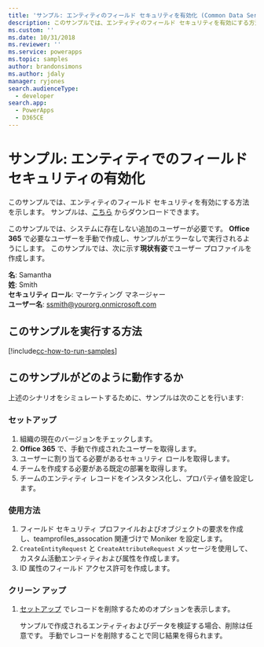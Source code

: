 ```yaml
---
title: 'サンプル: エンティティのフィールド セキュリティを有効化 (Common Data Service) | Microsoft Docs'
description: このサンプルでは、エンティティのフィールド セキュリティを有効にする方法を示します。
ms.custom: ''
ms.date: 10/31/2018
ms.reviewer: ''
ms.service: powerapps
ms.topic: samples
author: brandonsimons
ms.author: jdaly
manager: ryjones
search.audienceType:
  - developer
search.app:
  - PowerApps
  - D365CE
---
```

# <a name="sample-enable-field-security-for-an-entity"></a>サンプル: エンティティでのフィールド セキュリティの有効化

<!-- https://docs.microsoft.com/dynamics365/customer-engagement/developer/sample-enable-field-security-entity -->

このサンプルでは、エンティティのフィールド セキュリティを有効にする方法を示します。  サンプルは、[こちら](https://github.com/Microsoft/PowerApps-Samples/tree/master/cds/orgsvc/C%23/FieldSecurity) からダウンロードできます。 

このサンプルでは、システムに存在しない追加のユーザーが必要です。 **Office 365** で必要なユーザーを手動で作成し、サンプルがエラーなしで実行されるようにします。 このサンプルでは、次に示す**現状有姿**でユーザー プロファイルを作成します。 

**名**: Samantha<br/>
**姓**: Smith<br/>
**セキュリティ ロール**: マーケティング マネージャー<br/>
**ユーザー名**: ssmith@yourorg.onmicrosoft.com<br/>

## <a name="how-to-run-this-sample"></a>このサンプルを実行する方法

[!include[cc-how-to-run-samples](../../includes/cc-how-to-run-samples.md)]

## <a name="how-this-sample-works"></a>このサンプルがどのように動作するか

上述のシナリオをシミュレートするために、サンプルは次のことを行います:

### <a name="setup"></a>セットアップ

1. 組織の現在のバージョンをチェックします。
2. **Office 365** で、手動で作成されたユーザーを取得します。
3. ユーザーに割り当てる必要があるセキュリティ ロールを取得します。 
4. チームを作成する必要がある既定の部署を取得します。
5. チームのエンティティ レコードをインスタンス化し、プロパティ値を設定します。 

### <a name="demonstrate"></a>使用方法

1. フィールド セキュリティ プロファイルおよびオブジェクトの要求を作成し、teamprofiles_assocation 関連づけで Moniker を設定します。
2. `CreateEntityRequest` と `CreateAttributeRequest` メッセージを使用して、カスタム活動エンティティおよび属性を作成します。
3. ID 属性のフィールド アクセス許可を作成します。

### <a name="clean-up"></a>クリーン アップ

1. [セットアップ](#setup) でレコードを削除するためのオプションを表示します。

    サンプルで作成されるエンティティおよびデータを検証する場合、削除は任意です。 手動でレコードを削除することで同じ結果を得られます。
